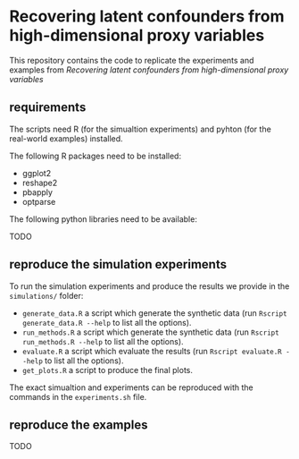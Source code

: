 # Recovering latent confounders from high-dimensional proxy variables

This repository contains the code to replicate the experiments and examples from 
_Recovering latent confounders from high-dimensional proxy variables_ 



## requirements

The scripts need R (for the simualtion experiments) and pyhton (for the real-world examples) installed. 

The following R packages need to be installed:
- ggplot2
- reshape2
- pbapply
- optparse

The following python libraries need to be available:

 TODO 

## reproduce the simulation experiments 

To run the simulation experiments and produce the results we provide in the `simulations/` folder:

- `generate_data.R` a script which generate the synthetic data (run `Rscript generate_data.R --help` to list all the options).
- `run_methods.R` a script which generate the synthetic data (run `Rscript run_methods.R --help` to list all the options).
- `evaluate.R` a script which evaluate the results  (run `Rscript evaluate.R --help` to list all the options).
- `get_plots.R` a script to produce the final plots.  

The exact simualtion and experiments can be reproduced with the commands in the `experiments.sh` file.  


## reproduce the examples

TODO 
